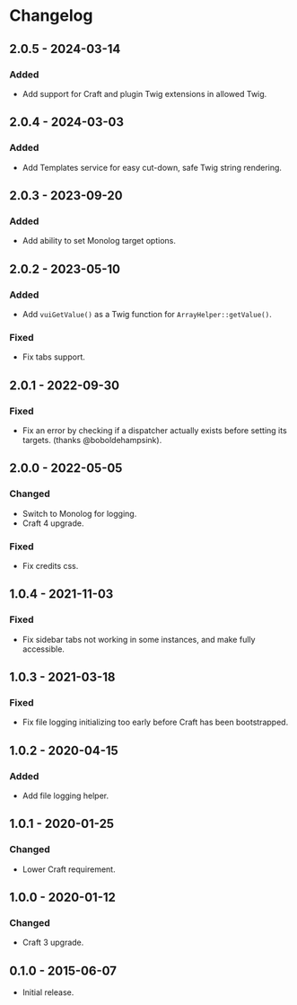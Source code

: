# Changelog

## 2.0.5 - 2024-03-14

### Added
- Add support for Craft and plugin Twig extensions in allowed Twig.

## 2.0.4 - 2024-03-03

### Added
- Add Templates service for easy cut-down, safe Twig string rendering.

## 2.0.3 - 2023-09-20

### Added
- Add ability to set Monolog target options.

## 2.0.2 - 2023-05-10

### Added
- Add `vuiGetValue()` as a Twig function for `ArrayHelper::getValue()`.

### Fixed
- Fix tabs support.

## 2.0.1 - 2022-09-30

### Fixed
- Fix an error by checking if a dispatcher actually exists before setting its targets. (thanks @boboldehampsink).

## 2.0.0 - 2022-05-05

### Changed
- Switch to Monolog for logging.
- Craft 4 upgrade.

### Fixed
- Fix credits css.

## 1.0.4 - 2021-11-03

### Fixed
- Fix sidebar tabs not working in some instances, and make fully accessible.

## 1.0.3 - 2021-03-18

### Fixed
- Fix file logging initializing too early before Craft has been bootstrapped.

## 1.0.2 - 2020-04-15

### Added
- Add file logging helper.

## 1.0.1 - 2020-01-25

### Changed
- Lower Craft requirement.

## 1.0.0 - 2020-01-12

### Changed
- Craft 3 upgrade.

## 0.1.0 - 2015-06-07

- Initial release.
